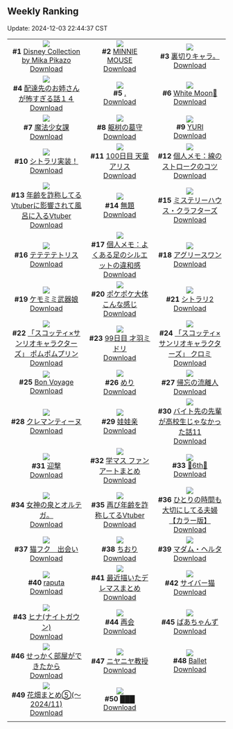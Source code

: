 ## Weekly Ranking
Update: 2024-12-03 22:44:37 CST

|      |      |      |
| :----: | :----: | :----: |
| ![](https://i.pixiv.re/c/240x480/img-master/img/2024/11/26/00/00/52/124635058_p0_master1200.jpg)<br>**#1** [Disney Collection by Mika Pikazo](https://www.pixiv.net/artworks/124635058)<br>[Download](https://i.pixiv.re/img-original/img/2024/11/26/00/00/52/124635058_p0.png) | ![](https://i.pixiv.re/c/240x480/img-master/img/2024/11/28/00/00/48/124691127_p0_master1200.jpg)<br>**#2** [MINNIE MOUSE](https://www.pixiv.net/artworks/124691127)<br>[Download](https://i.pixiv.re/img-original/img/2024/11/28/00/00/48/124691127_p0.png) | ![](https://i.pixiv.re/c/240x480/img-master/img/2024/11/28/00/35/12/124669748_p0_master1200.jpg)<br>**#3** [裏切りキャラ。](https://www.pixiv.net/artworks/124669748)<br>[Download](https://i.pixiv.re/img-original/img/2024/11/28/00/35/12/124669748_p0.jpg) |
| ![](https://i.pixiv.re/c/240x480/img-master/img/2024/11/27/10/11/40/124672355_p0_master1200.jpg)<br>**#4** [配達先のお姉さんが怖すぎる話１４](https://www.pixiv.net/artworks/124672355)<br>[Download](https://i.pixiv.re/img-original/img/2024/11/27/10/11/40/124672355_p0.jpg) | ![](https://i.pixiv.re/c/240x480/img-master/img/2024/11/26/00/00/20/124634937_p0_master1200.jpg)<br>**#5** [.](https://www.pixiv.net/artworks/124634937)<br>[Download](https://i.pixiv.re/img-original/img/2024/11/26/00/00/20/124634937_p0.jpg) | ![](https://i.pixiv.re/c/240x480/img-master/img/2024/11/27/00/00/30/124662863_p0_master1200.jpg)<br>**#6** [White Moon🌙](https://www.pixiv.net/artworks/124662863)<br>[Download](https://i.pixiv.re/img-original/img/2024/11/27/00/00/30/124662863_p0.jpg) |
| ![](https://i.pixiv.re/c/240x480/img-master/img/2024/11/28/21/40/18/124714244_p0_master1200.jpg)<br>**#7** [魔法少女課](https://www.pixiv.net/artworks/124714244)<br>[Download](https://i.pixiv.re/img-original/img/2024/11/28/21/40/18/124714244_p0.jpg) | ![](https://i.pixiv.re/c/240x480/img-master/img/2024/11/26/03/22/38/124639430_p0_master1200.jpg)<br>**#8** [躯树の墓守](https://www.pixiv.net/artworks/124639430)<br>[Download](https://i.pixiv.re/img-original/img/2024/11/26/03/22/38/124639430_p0.jpg) | ![](https://i.pixiv.re/c/240x480/img-master/img/2024/11/26/15/20/21/124648531_p0_master1200.jpg)<br>**#9** [YURI](https://www.pixiv.net/artworks/124648531)<br>[Download](https://i.pixiv.re/img-original/img/2024/11/26/15/20/21/124648531_p0.jpg) |
| ![](https://i.pixiv.re/c/240x480/img-master/img/2024/11/27/01/08/44/124665328_p0_master1200.jpg)<br>**#10** [シトラリ実装！](https://www.pixiv.net/artworks/124665328)<br>[Download](https://i.pixiv.re/img-original/img/2024/11/27/01/08/44/124665328_p0.jpg) | ![](https://i.pixiv.re/c/240x480/img-master/img/2024/11/27/00/00/42/124662903_p0_master1200.jpg)<br>**#11** [100日目 天童アリス](https://www.pixiv.net/artworks/124662903)<br>[Download](https://i.pixiv.re/img-original/img/2024/11/27/00/00/42/124662903_p0.png) | ![](https://i.pixiv.re/c/240x480/img-master/img/2024/11/26/06/00/06/124640922_p0_master1200.jpg)<br>**#12** [個人メモ：線のストロークのコツ](https://www.pixiv.net/artworks/124640922)<br>[Download](https://i.pixiv.re/img-original/img/2024/11/26/06/00/06/124640922_p0.jpg) |
| ![](https://i.pixiv.re/c/240x480/img-master/img/2024/11/27/20/48/14/124684324_p0_master1200.jpg)<br>**#13** [年齢を詐称してるVtuberに影響されて風呂に入るVtuber](https://www.pixiv.net/artworks/124684324)<br>[Download](https://i.pixiv.re/img-original/img/2024/11/27/20/48/14/124684324_p0.png) | ![](https://i.pixiv.re/c/240x480/img-master/img/2024/11/27/00/16/01/124663750_p0_master1200.jpg)<br>**#14** [無題](https://www.pixiv.net/artworks/124663750)<br>[Download](https://i.pixiv.re/img-original/img/2024/11/27/00/16/01/124663750_p0.png) | ![](https://i.pixiv.re/c/240x480/img-master/img/2024/11/28/02/48/14/124695394_p0_master1200.jpg)<br>**#15** [ミステリーハウス・クラフターズ](https://www.pixiv.net/artworks/124695394)<br>[Download](https://i.pixiv.re/img-original/img/2024/11/28/02/48/14/124695394_p0.jpg) |
| ![](https://i.pixiv.re/c/240x480/img-master/img/2024/11/27/18/12/23/124680131_p0_master1200.jpg)<br>**#16** [テテテテトリス](https://www.pixiv.net/artworks/124680131)<br>[Download](https://i.pixiv.re/img-original/img/2024/11/27/18/12/23/124680131_p0.jpg) | ![](https://i.pixiv.re/c/240x480/img-master/img/2024/11/28/06/00/03/124697518_p0_master1200.jpg)<br>**#17** [個人メモ：よくある足のシルエットの違和感](https://www.pixiv.net/artworks/124697518)<br>[Download](https://i.pixiv.re/img-original/img/2024/11/28/06/00/03/124697518_p0.jpg) | ![](https://i.pixiv.re/c/240x480/img-master/img/2024/11/26/21/55/02/124658333_p0_master1200.jpg)<br>**#18** [アグリースワン](https://www.pixiv.net/artworks/124658333)<br>[Download](https://i.pixiv.re/img-original/img/2024/11/26/21/55/02/124658333_p0.jpg) |
| ![](https://i.pixiv.re/c/240x480/img-master/img/2024/11/27/00/00/22/124662820_p0_master1200.jpg)<br>**#19** [ケモミミ武器娘](https://www.pixiv.net/artworks/124662820)<br>[Download](https://i.pixiv.re/img-original/img/2024/11/27/00/00/22/124662820_p0.png) | ![](https://i.pixiv.re/c/240x480/img-master/img/2024/11/27/02/50/39/124667179_p0_master1200.jpg)<br>**#20** [ポケポケ大体こんな感じ](https://www.pixiv.net/artworks/124667179)<br>[Download](https://i.pixiv.re/img-original/img/2024/11/27/02/50/39/124667179_p0.jpg) | ![](https://i.pixiv.re/c/240x480/img-master/img/2024/11/26/00/07/08/124635422_p0_master1200.jpg)<br>**#21** [シトラリ2](https://www.pixiv.net/artworks/124635422)<br>[Download](https://i.pixiv.re/img-original/img/2024/11/26/00/07/08/124635422_p0.jpg) |
| ![](https://i.pixiv.re/c/240x480/img-master/img/2024/11/26/00/00/06/124634860_p0_master1200.jpg)<br>**#22** [「スコッティ×サンリオキャラクターズ」 ポムポムプリン](https://www.pixiv.net/artworks/124634860)<br>[Download](https://i.pixiv.re/img-original/img/2024/11/26/00/00/06/124634860_p0.png) | ![](https://i.pixiv.re/c/240x480/img-master/img/2024/11/26/00/00/13/124634908_p0_master1200.jpg)<br>**#23** [99日目 才羽ミドリ](https://www.pixiv.net/artworks/124634908)<br>[Download](https://i.pixiv.re/img-original/img/2024/11/26/00/00/13/124634908_p0.png) | ![](https://i.pixiv.re/c/240x480/img-master/img/2024/11/27/00/00/12/124662771_p0_master1200.jpg)<br>**#24** [「スコッティ×サンリオキャラクターズ」 クロミ](https://www.pixiv.net/artworks/124662771)<br>[Download](https://i.pixiv.re/img-original/img/2024/11/27/00/00/12/124662771_p0.png) |
| ![](https://i.pixiv.re/c/240x480/img-master/img/2024/11/27/21/17/46/124685367_p0_master1200.jpg)<br>**#25** [Bon Voyage](https://www.pixiv.net/artworks/124685367)<br>[Download](https://i.pixiv.re/img-original/img/2024/11/27/21/17/46/124685367_p0.png) | ![](https://i.pixiv.re/c/240x480/img-master/img/2024/11/27/12/18/10/124674184_p0_master1200.jpg)<br>**#26** [めり](https://www.pixiv.net/artworks/124674184)<br>[Download](https://i.pixiv.re/img-original/img/2024/11/27/12/18/10/124674184_p0.png) | ![](https://i.pixiv.re/c/240x480/img-master/img/2024/11/27/00/00/18/124662805_p0_master1200.jpg)<br>**#27** [帰忘の流離人](https://www.pixiv.net/artworks/124662805)<br>[Download](https://i.pixiv.re/img-original/img/2024/11/27/00/00/18/124662805_p0.jpg) |
| ![](https://i.pixiv.re/c/240x480/img-master/img/2024/11/28/00/00/30/124691069_p0_master1200.jpg)<br>**#28** [クレマンティーヌ](https://www.pixiv.net/artworks/124691069)<br>[Download](https://i.pixiv.re/img-original/img/2024/11/28/00/00/30/124691069_p0.jpg) | ![](https://i.pixiv.re/c/240x480/img-master/img/2024/11/26/15/57/21/124649086_p0_master1200.jpg)<br>**#29** [娃娃亲](https://www.pixiv.net/artworks/124649086)<br>[Download](https://i.pixiv.re/img-original/img/2024/11/26/15/57/21/124649086_p0.png) | ![](https://i.pixiv.re/c/240x480/img-master/img/2024/11/27/02/36/13/124666961_p0_master1200.jpg)<br>**#30** [バイト先の先輩が高校生じゃなかった話11](https://www.pixiv.net/artworks/124666961)<br>[Download](https://i.pixiv.re/img-original/img/2024/11/27/02/36/13/124666961_p0.jpg) |
| ![](https://i.pixiv.re/c/240x480/img-master/img/2024/11/26/16/18/47/124649512_p0_master1200.jpg)<br>**#31** [迎撃](https://www.pixiv.net/artworks/124649512)<br>[Download](https://i.pixiv.re/img-original/img/2024/11/26/16/18/47/124649512_p0.jpg) | ![](https://i.pixiv.re/c/240x480/img-master/img/2024/11/27/19/49/48/124682584_p0_master1200.jpg)<br>**#32** [学マス ファンアートまとめ](https://www.pixiv.net/artworks/124682584)<br>[Download](https://i.pixiv.re/img-original/img/2024/11/27/19/49/48/124682584_p0.png) | ![](https://i.pixiv.re/c/240x480/img-master/img/2024/11/27/21/13/16/124685215_p0_master1200.jpg)<br>**#33** [🐎6th🐎](https://www.pixiv.net/artworks/124685215)<br>[Download](https://i.pixiv.re/img-original/img/2024/11/27/21/13/16/124685215_p0.png) |
| ![](https://i.pixiv.re/c/240x480/img-master/img/2024/11/27/04/35/52/124666468_p0_master1200.jpg)<br>**#34** [女神の泉とオルテガ。](https://www.pixiv.net/artworks/124666468)<br>[Download](https://i.pixiv.re/img-original/img/2024/11/27/04/35/52/124666468_p0.jpg) | ![](https://i.pixiv.re/c/240x480/img-master/img/2024/11/26/21/14/03/124657029_p0_master1200.jpg)<br>**#35** [再び年齢を詐称してるVtuber](https://www.pixiv.net/artworks/124657029)<br>[Download](https://i.pixiv.re/img-original/img/2024/11/26/21/14/03/124657029_p0.png) | ![](https://i.pixiv.re/c/240x480/img-master/img/2024/11/26/00/00/40/124635026_p0_master1200.jpg)<br>**#36** [ひとりの時間も大切にしてる夫婦【カラー版】](https://www.pixiv.net/artworks/124635026)<br>[Download](https://i.pixiv.re/img-original/img/2024/11/26/00/00/40/124635026_p0.jpg) |
| ![](https://i.pixiv.re/c/240x480/img-master/img/2024/11/27/00/30/11/124664220_p0_master1200.jpg)<br>**#37** [猫フク　出会い](https://www.pixiv.net/artworks/124664220)<br>[Download](https://i.pixiv.re/img-original/img/2024/11/27/00/30/11/124664220_p0.jpg) | ![](https://i.pixiv.re/c/240x480/img-master/img/2024/11/27/00/00/16/124662794_p0_master1200.jpg)<br>**#38** [ちおり](https://www.pixiv.net/artworks/124662794)<br>[Download](https://i.pixiv.re/img-original/img/2024/11/27/00/00/16/124662794_p0.jpg) | ![](https://i.pixiv.re/c/240x480/img-master/img/2024/11/27/11/39/37/124673514_p0_master1200.jpg)<br>**#39** [マダム・ヘルタ](https://www.pixiv.net/artworks/124673514)<br>[Download](https://i.pixiv.re/img-original/img/2024/11/27/11/39/37/124673514_p0.png) |
| ![](https://i.pixiv.re/c/240x480/img-master/img/2024/11/26/15/21/21/124648546_p0_master1200.jpg)<br>**#40** [raputa](https://www.pixiv.net/artworks/124648546)<br>[Download](https://i.pixiv.re/img-original/img/2024/11/26/15/21/21/124648546_p0.jpg) | ![](https://i.pixiv.re/c/240x480/img-master/img/2024/11/27/19/34/20/124682194_p0_master1200.jpg)<br>**#41** [最近描いたデレマスまとめ](https://www.pixiv.net/artworks/124682194)<br>[Download](https://i.pixiv.re/img-original/img/2024/11/27/19/34/20/124682194_p0.png) | ![](https://i.pixiv.re/c/240x480/img-master/img/2024/11/27/04/51/25/124668555_p0_master1200.jpg)<br>**#42** [サイバー猫](https://www.pixiv.net/artworks/124668555)<br>[Download](https://i.pixiv.re/img-original/img/2024/11/27/04/51/25/124668555_p0.jpg) |
| ![](https://i.pixiv.re/c/240x480/img-master/img/2024/11/27/18/02/18/124679892_p0_master1200.jpg)<br>**#43** [ヒナ(ナイトガウン)](https://www.pixiv.net/artworks/124679892)<br>[Download](https://i.pixiv.re/img-original/img/2024/11/27/18/02/18/124679892_p0.jpg) | ![](https://i.pixiv.re/c/240x480/img-master/img/2024/11/27/23/31/47/124689903_p0_master1200.jpg)<br>**#44** [再会](https://www.pixiv.net/artworks/124689903)<br>[Download](https://i.pixiv.re/img-original/img/2024/11/27/23/31/47/124689903_p0.png) | ![](https://i.pixiv.re/c/240x480/img-master/img/2024/11/28/00/00/12/124690985_p0_master1200.jpg)<br>**#45** [ばあちゃんず](https://www.pixiv.net/artworks/124690985)<br>[Download](https://i.pixiv.re/img-original/img/2024/11/28/00/00/12/124690985_p0.jpg) |
| ![](https://i.pixiv.re/c/240x480/img-master/img/2024/11/27/01/39/08/124665943_p0_master1200.jpg)<br>**#46** [せっかく部屋ができたから](https://www.pixiv.net/artworks/124665943)<br>[Download](https://i.pixiv.re/img-original/img/2024/11/27/01/39/08/124665943_p0.jpg) | ![](https://i.pixiv.re/c/240x480/img-master/img/2024/11/27/20/15/47/124683423_p0_master1200.jpg)<br>**#47** [ニヤニヤ教授](https://www.pixiv.net/artworks/124683423)<br>[Download](https://i.pixiv.re/img-original/img/2024/11/27/20/15/47/124683423_p0.png) | ![](https://i.pixiv.re/c/240x480/img-master/img/2024/11/27/00/08/06/124663431_p0_master1200.jpg)<br>**#48** [Ballet](https://www.pixiv.net/artworks/124663431)<br>[Download](https://i.pixiv.re/img-original/img/2024/11/27/00/08/06/124663431_p0.jpg) |
| ![](https://i.pixiv.re/c/240x480/img-master/img/2024/11/26/04/03/34/124639895_p0_master1200.jpg)<br>**#49** [花畑まとめ⑤(〜2024/11)](https://www.pixiv.net/artworks/124639895)<br>[Download](https://i.pixiv.re/img-original/img/2024/11/26/04/03/34/124639895_p0.jpg) | ![](https://i.pixiv.re/c/240x480/img-master/img/2024/11/26/00/00/10/124634887_p0_master1200.jpg)<br>**#50** [███](https://www.pixiv.net/artworks/124634887)<br>[Download](https://i.pixiv.re/img-original/img/2024/11/26/00/00/10/124634887_p0.jpg) |
|      |
